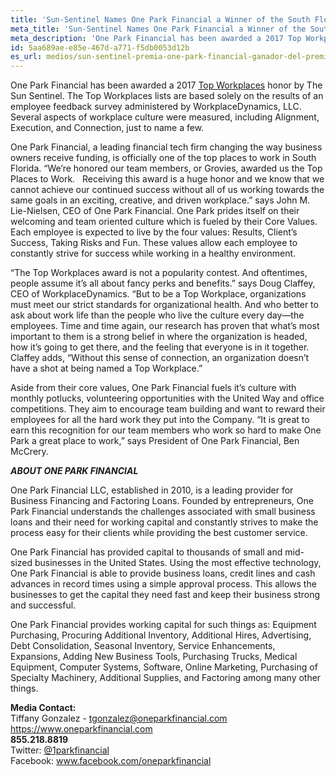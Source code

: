 ```yaml
---
title: 'Sun-Sentinel Names One Park Financial a Winner of the South Florida 2017 Top Workplaces Award'
meta_title: 'Sun-Sentinel Names One Park Financial a Winner of the South Florida 2017 Top Workplaces Award'
meta_description: 'One Park Financial has been awarded a 2017 Top Workplaces honor by The Sun Sentinel.'
id: 5aa689ae-e85e-467d-a771-f5db0053d12b
es_url: medios/sun-sentinel-premia-one-park-financial-ganador-del-premio-south-florida-2017-top-workplaces-award
---
```

One Park Financial has been awarded a 2017 <a href="http://www.topworkplaces.com/frontend.php/regional-lists">Top Workplaces</a> honor by The Sun Sentinel. The Top Workplaces lists are based solely on the results of an employee feedback survey administered by WorkplaceDynamics, LLC. Several aspects of workplace culture were measured, including Alignment, Execution, and Connection, just to name a few.

One Park Financial, a leading financial tech firm changing the way business owners receive funding, is officially one of the top places to work in South Florida. “We’re honored our team members, or Grovies, awarded us the Top Places to Work.   Receiving this award is a huge honor and we know that we cannot achieve our continued success without all of us working towards the same goals in an exciting, creative, and driven workplace.” says John M. Lie-Nielsen, CEO of One Park Financial. One Park prides itself on their welcoming and team oriented culture which is fueled by their Core Values. Each employee is expected to live by the four values: Results, Client’s Success, Taking Risks and Fun. These values allow each employee to constantly strive for success while working in a healthy environment.

“The Top Workplaces award is not a popularity contest. And oftentimes, people assume it’s all about fancy perks and benefits.” says Doug Claffey, CEO of WorkplaceDynamics. “But to be a Top Workplace, organizations must meet our strict standards for organizational health. And who better to ask about work life than the people who live the culture every day—the employees. Time and time again, our research has proven that what’s most important to them is a strong belief in where the organization is headed, how it’s going to get there, and the feeling that everyone is in it together. Claffey adds, “Without this sense of connection, an organization doesn’t have a shot at being named a Top Workplace.”

Aside from their core values, One Park Financial fuels it’s culture with monthly potlucks, volunteering opportunities with the United Way and office competitions. They aim to encourage team building and want to reward their employees for all the hard work they put into the Company. “It is great to earn this recognition for our team members who work so hard to make One Park a great place to work,” says President of One Park Financial, Ben McCrery.

<strong><em>ABOUT ONE PARK FINANCIAL </em></strong>

One Park Financial LLC, established in 2010, is a leading provider for Business Financing and Factoring Loans. Founded by entrepreneurs, One Park Financial understands the challenges associated with small business loans and their need for working capital and constantly strives to make the process easy for their clients while providing the best customer service.

One Park Financial has provided capital to thousands of small and mid-sized businesses in the United States. Using the most effective technology, One Park Financial is able to provide business loans, credit lines and cash advances in record times using a simple approval process. This allows the businesses to get the capital they need fast and keep their business strong and successful.

One Park Financial provides working capital for such things as: Equipment Purchasing, Procuring Additional Inventory, Additional Hires, Advertising, Debt Consolidation, Seasonal Inventory, Service Enhancements, Expansions, Adding New Business Tools, Purchasing Trucks, Medical Equipment, Computer Systems, Software, Online Marketing, Purchasing of Specialty Machinery, Additional Supplies, and Factoring among many other things.

**Media Contact:** 
<br/>
Tiffany Gonzalez - tgonzalez@oneparkfinancial.com
<br/>
<a href="https://www.oneparkfinancial.com/">https://www.oneparkfinancial.com</a>
<br/>
**855.218.8819**
<br/>
Twitter: <a href="https://twitter.com/1parkfinancial">@1parkfinancial</a> 
<br/>
Facebook: <a href="https://www.facebook.com/oneparkfinancial">www.facebook.com/oneparkfinancial</a>